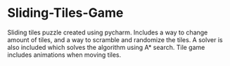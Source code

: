 # Sliding-Tiles-Game
Sliding tiles puzzle created using pycharm. Includes a way to change amount of tiles, and a way to scramble and randomize the tiles.
A solver is also included which solves the algorithm using A* search. Tile game includes animations when moving tiles.
